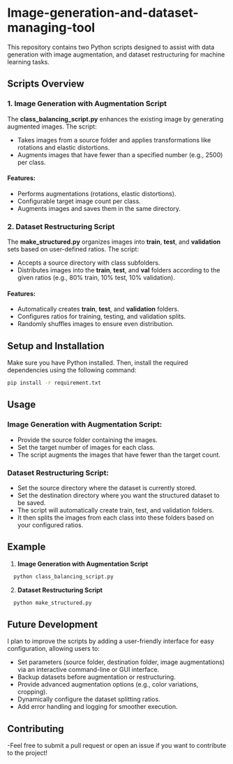# Image-generation-and-dataset-managing-tool
This repository contains two Python scripts designed to assist with data generation with image augmentation, and dataset restructuring for machine learning tasks.



## Scripts Overview

### 1. **Image Generation with Augmentation Script**
The **class_balancing_script.py** enhances the existing image by generating augmented images. The script:
- Takes images from a source folder and applies transformations like rotations and elastic distortions.
- Augments images that have fewer than a specified number (e.g., 2500) per class.

#### Features:
- Performs augmentations (rotations, elastic distortions).
- Configurable target image count per class.
- Augments images and saves them in the same directory.
  

### 2. **Dataset Restructuring Script**
The **make_structured.py** organizes images into **train**, **test**, and **validation** sets based on user-defined ratios. The script:
- Accepts a source directory with class subfolders.
- Distributes images into the **train**, **test**, and **val** folders according to the given ratios (e.g., 80% train, 10% test, 10% validation).

#### Features:
- Automatically creates **train**, **test**, and **validation** folders.
- Configures ratios for training, testing, and validation splits.
- Randomly shuffles images to ensure even distribution.


  
## Setup and Installation

Make sure you have Python installed. Then, install the required dependencies using the following command:

```bash
pip install -r requirement.txt
```


## Usage   
### Image Generation with Augmentation Script:

  - Provide the source folder containing the images.
  - Set the target number of images for each class.
  - The script augments the images that have fewer than the target count.

### Dataset Restructuring Script:   

  - Set the source directory where the dataset is currently stored.
  - Set the destination directory where you want the structured dataset to be saved.
  - The script will automatically create train, test, and validation folders.
  - It then splits the images from each class into these folders based on your configured ratios.



## Example   
  1. **Image Generation with Augmentation Script**
```bash
  python class_balancing_script.py
```
  2. **Dataset Restructuring Script**
```bash
  python make_structured.py
```


## Future Development   
I plan to improve the scripts by adding a user-friendly interface for easy configuration, allowing users to:
  - Set parameters (source folder, destination folder, image augmentations) via an interactive command-line or GUI interface.
  - Backup datasets before augmentation or restructuring.
  - Provide advanced augmentation options (e.g., color variations, cropping).
  - Dynamically configure the dataset splitting ratios.
  - Add error handling and logging for smoother execution.

## Contributing   
  -Feel free to submit a pull request or open an issue if you want to contribute to the project!
